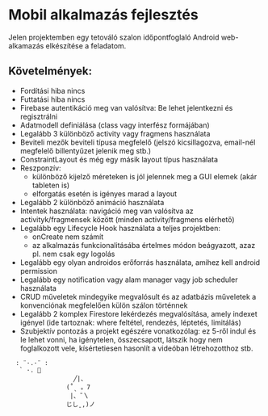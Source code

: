 # Mobil alkalmazás fejlesztés

Jelen projektemben egy tetováló szalon időpontfoglaló Android web-alkamazás elkészítése a feladatom.

## Követelmények:

- Fordítási hiba nincs  
- Futtatási hiba nincs  
- Firebase autentikáció meg van valósítva: Be lehet jelentkezni és regisztrálni  
- Adatmodell definiálása (class vagy interfész formájában)  
- Legalább 3 különböző activity vagy fragmens használata  
- Beviteli mezők beviteli típusa megfelelő (jelszó kicsillagozva, email-nél megfelelő billentyűzet jelenik meg stb.)  
- ConstraintLayout és még egy másik layout típus használata  
- Reszponzív: 
  - különböző kijelző méreteken is jól jelennek meg a GUI elemek (akár tableten is)
  - elforgatás esetén is igényes marad a layout  
- Legalább 2 különböző animáció használata  
- Intentek használata: navigáció meg van valósítva az activityk/fragmensek között (minden activity/fragmens elérhető)  
- Legalább egy Lifecycle Hook használata a teljes projektben:  
  - onCreate nem számít  
  - az alkalmazás funkcionalitásába értelmes módon beágyazott, azaz pl. nem csak egy logolás  
- Legalább egy olyan androidos erőforrás használata, amihez kell android permission  
- Legalább egy notification vagy alam manager vagy job scheduler használata  
- CRUD műveletek mindegyike megvalósult és az adatbázis műveletek a konvenciónak megfelelően külön szálon történnek  
- Legalább 2 komplex Firestore lekérdezés megvalósítása, amely indexet igényel (ide tartoznak: where feltétel, rendezés, léptetés, limitálás)  
- Szubjektív pontozás a projekt egészére vonatkozólag: ez 5-ről indul és le lehet vonni, ha igénytelen, összecsapott, látszik hogy nem foglalkozott vele, kísértetiesen hasonlít a videóban létrehozotthoz stb.

```plaintext
  : ¨·.·¨ :
   ` ·. 🦋
                  ╱|、                   
                (˚ˎ 。7  
                 |、˜〵          
                じしˍ,)ノ
```       
